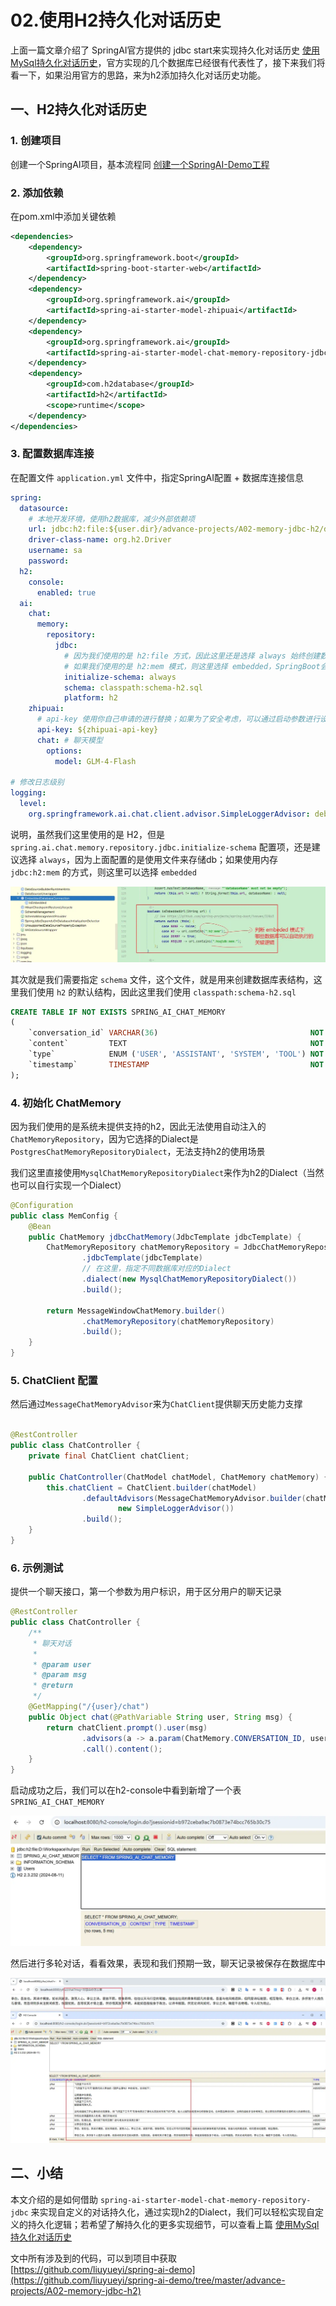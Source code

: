 # 02.使用H2持久化对话历史

上面一篇文章介绍了 SpringAI官方提供的 jdbc start来实现持久化对话历史 [使用MySql持久化对话历史](./A01.使用MySql持久化对话历史.md)，官方实现的几个数据库已经很有代表性了，接下来我们将看一下，如果沿用官方的思路，来为h2添加持久化对话历史功能。

## 一、H2持久化对话历史

### 1. 创建项目

创建一个SpringAI项目，基本流程同 [创建一个SpringAI-Demo工程](01.创建一个SpringAI-Demo工程.md)

### 2. 添加依赖

在pom.xml中添加关键依赖

```xml
<dependencies>
    <dependency>
        <groupId>org.springframework.boot</groupId>
        <artifactId>spring-boot-starter-web</artifactId>
    </dependency>
    <dependency>
        <groupId>org.springframework.ai</groupId>
        <artifactId>spring-ai-starter-model-zhipuai</artifactId>
    </dependency>
    <dependency>
        <groupId>org.springframework.ai</groupId>
        <artifactId>spring-ai-starter-model-chat-memory-repository-jdbc</artifactId>
    </dependency>
    <dependency>
        <groupId>com.h2database</groupId>
        <artifactId>h2</artifactId>
        <scope>runtime</scope>
    </dependency>
</dependencies>
```

### 3. 配置数据库连接

在配置文件 `application.yml` 文件中，指定SpringAI配置 + 数据库连接信息

```yaml
spring:
  datasource:
    # 本地开发环境，使用h2数据库，减少外部依赖项
    url: jdbc:h2:file:${user.dir}/advance-projects/A02-memory-jdbc-h2/datas/test-db;DB_CLOSE_DELAY=-1
    driver-class-name: org.h2.Driver
    username: sa
    password:
  h2:
    console:
      enabled: true
  ai:
    chat:
      memory:
        repository:
          jdbc:
            # 因为我们使用的是 h2:file 方式，因此这里还是选择 always 始终创建数据库，不然不会自动创建表
            # 如果我们使用的是 h2:mem 模式，则这里选择 embedded，SpringBoot会自行执行下面的 schema
            initialize-schema: always
            schema: classpath:schema-h2.sql
            platform: h2
    zhipuai:
      # api-key 使用你自己申请的进行替换；如果为了安全考虑，可以通过启动参数进行设置
      api-key: ${zhipuai-api-key}
      chat: # 聊天模型
        options:
          model: GLM-4-Flash

# 修改日志级别
logging:
  level:
    org.springframework.ai.chat.client.advisor.SimpleLoggerAdvisor: debug
```

说明，虽然我们这里使用的是 H2，但是 `spring.ai.chat.memory.repository.jdbc.initialize-schema` 配置项，还是建议选择 `always`，因为上面配置的是使用文件来存储db；如果使用内存 `jdbc:h2:mem` 的方式，则这里可以选择 `embedded`

![embeded是否创建表的关键判断逻辑](./static/A02-1.webp)

其次就是我们需要指定 `schema` 文件，这个文件，就是用来创建数据库表结构，这里我们使用 `h2` 的默认结构，因此这里我们使用 `classpath:schema-h2.sql`

```sql
CREATE TABLE IF NOT EXISTS SPRING_AI_CHAT_MEMORY
(
    `conversation_id` VARCHAR(36)                                  NOT NULL,
    `content`         TEXT                                         NOT NULL,
    `type`            ENUM ('USER', 'ASSISTANT', 'SYSTEM', 'TOOL') NOT NULL,
    `timestamp`       TIMESTAMP                                    NOT NULL
);
```

### 4. 初始化 ChatMemory

因为我们使用的是系统未提供支持的h2，因此无法使用自动注入的`ChatMemoryRepository`，因为它选择的Dialect是 `PostgresChatMemoryRepositoryDialect`，无法支持h2的使用场景

我们这里直接使用`MysqlChatMemoryRepositoryDialect`来作为h2的Dialect（当然也可以自行实现一个Dialect）

```java
@Configuration
public class MemConfig {
    @Bean
    public ChatMemory jdbcChatMemory(JdbcTemplate jdbcTemplate) {
        ChatMemoryRepository chatMemoryRepository = JdbcChatMemoryRepository.builder()
                .jdbcTemplate(jdbcTemplate)
                // 在这里，指定不同数据库对应的Dialect
                .dialect(new MysqlChatMemoryRepositoryDialect())
                .build();

        return MessageWindowChatMemory.builder()
                .chatMemoryRepository(chatMemoryRepository)
                .build();
    }
}
```

### 5. ChatClient 配置

然后通过`MessageChatMemoryAdvisor`来为`ChatClient`提供聊天历史能力支撑

```java

@RestController
public class ChatController {
    private final ChatClient chatClient;

    public ChatController(ChatModel chatModel, ChatMemory chatMemory) {
        this.chatClient = ChatClient.builder(chatModel)
                .defaultAdvisors(MessageChatMemoryAdvisor.builder(chatMemory).build(),
                        new SimpleLoggerAdvisor())
                .build();
    }
}
```

### 6. 示例测试

提供一个聊天接口，第一个参数为用户标识，用于区分用户的聊天记录

```java
@RestController
public class ChatController {
    /**
     * 聊天对话
     *
     * @param user
     * @param msg
     * @return
     */
    @GetMapping("/{user}/chat")
    public Object chat(@PathVariable String user, String msg) {
        return chatClient.prompt().user(msg)
                .advisors(a -> a.param(ChatMemory.CONVERSATION_ID, user))
                .call().content();
    }
}
```

启动成功之后，我们可以在h2-console中看到新增了一个表 `SPRING_AI_CHAT_MEMORY`

![](./static/A02-2.webp)

然后进行多轮对话，看看效果，表现和我们预期一致，聊天记录被保存在数据库中

![](./static/A02-3.webp)

## 二、小结

本文介绍的是如何借助 `spring-ai-starter-model-chat-memory-repository-jdbc` 来实现自定义的对话持久化，通过实现h2的Dialect，我们可以轻松实现自定义的持久化逻辑；若希望了解持久化的更多实现细节，可以查看上篇 [使用MySql持久化对话历史](./A01.使用MySql持久化对话历史.md)

文中所有涉及到的代码，可以到项目中获取 [https://github.com/liuyueyi/spring-ai-demo](https://github.com/liuyueyi/spring-ai-demo/tree/master/advance-projects/A02-memory-jdbc-h2)
